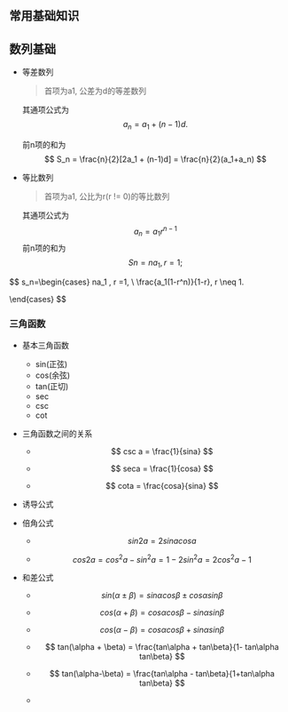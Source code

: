 ## 常用基础知识

## 数列基础

* 等差数列

  > 首项为a1, 公差为d的等差数列

  其通项公式为
  $$
  a_n = a_1 + (n-1)d.
  $$
  

  前n项的和为
  $$
  S_n = \frac{n}{2}[2a_1 + (n-1)d] = \frac{n}{2}(a_1+a_n)
  $$
  
* 等比数列

  > 首项为a1, 公比为r(r != 0)的等比数列

  其通项公式为
  $$
  a_n = a_1r^{n-1}
  $$
  前n项的和为
  $$
  Sn = na_1, r = 1;
  $$
  

$$
s_n=\begin{cases}
na_1 , r =1, \\
\frac{a_1(1-r^n)}{1-r}, r \neq 1.

\end{cases}
$$

### 三角函数

* 基本三角函数
  * sin(正弦)
  * cos(余弦)
  * tan(正切)
  * sec
  * csc
  * cot

* 三角函数之间的关系

  * $$
    csc a = \frac{1}{sina}
    $$

  * $$
    seca = \frac{1}{cosa}
    $$

  * $$
    cota = \frac{cosa}{sina}
    $$

* 诱导公式

* 倍角公式

  * $$
    sin2a = 2sinacosa
    $$

  * $$
    cos2a= cos^2a - sin^2a = 1-2sin^2a = 2cos^2a-1
    $$

    

* 和差公式

  * $$
    sin(\alpha\pm\beta) = sin\alpha cos\beta \pm cos\alpha sin\beta
    $$

  * $$
    cos(\alpha + \beta) = cos\alpha cos\beta - sin\alpha sin\beta
    $$

  * $$
    cos(\alpha - \beta) = cos\alpha cos\beta + sin\alpha sin\beta
    $$

  * $$
    tan(\alpha + \beta) = \frac{tan\alpha + tan\beta}{1- tan\alpha tan\beta}
    $$

  * $$
    tan(\alpha-\beta) = \frac{tan\alpha - tan\beta}{1+tan\alpha tan\beta}
    $$

  * 

